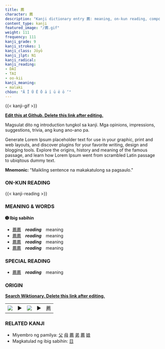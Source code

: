 ```yaml
---
title: 薦
character: 薦
description: "Kanji dictionary entry 薦: meaning, on-kun reading, compounds, origin, related kanji"
content_type: kanji
featured_image: "/薦.gif"
weight: 111
frequency: 111
kanji_grade: 9
kanji_strokes: 1
kanji_class: Jōyō
kanji_jlpt: N1
kanji_radical: 
kanji_reading: 
- DAI
- TAI
- oo-kii
kanji_meaning:
- malaki
chōon: "Ā Ī Ū Ē Ō ā ī ū ē ō ’"
---
```

[//]: # (Don't edit the line below. Kanji animated GIF code is automatically generated.)
{{< kanji-gif >}}

[//]: # (Edit below this line.)

**[Edit this at Github. Delete this link after editing.](https://github.com/tim0g/tim/tree/main/content/kanji/薦/index.md)**

Magsulat dito ng introduction tungkol sa kanji. Mga opinions, impressions, suggestions, trivia, ang kung ano-ano pa.

Generate Lorem Ipsum placeholder text for use in your graphic, print and web layouts, and discover plugins for your favorite writing, design and blogging tools. Explore the origins, history and meaning of the famous passage, and learn how Lorem Ipsum went from scrambled Latin passage to ubiqitous dummy text.
 
**Mnemonic:** "Maikling sentence na makakatulong sa pagsaulo."

### ON-KUN READING

[//]: # (Don't edit the line below. ON-KUN READING code is automatically generated.)
{{< kanji-reading >}}

### MEANING & WORDS

#### ➊ **Ibig sabihin**
  - [薦](../薦)[薦](../薦)　***reading***　meaning
  - [薦](../薦)[薦](../薦)　***reading***　meaning
  - [薦](../薦)[薦](../薦)　***reading***　meaning
  - [薦](../薦)[薦](../薦)　***reading***　meaning

### SPECIAL READING
  - [薦](../薦)[薦](../薦)　***reading***　meaning

### ORIGIN

**[Search Wiktionary. Delete this link after editing.](https://wiktionary.org/wiki/薦)**
<table class="kanji-table"><tr><td>
<img src="60px-薦-bronze.svg.png">
</td><td>▶</td><td>
<img src="60px-薦-oracle.svg.png">
</td><td>▶</td>
<td class="kanji-origin">薦</td>
</tr></table>

### RELATED KANJI
- Miyembro ng pamilya: [父](../父) [母](../母) [薦](../薦) [弟](../弟) [薦](../薦) [娘](../娘)
- Magkatulad ng ibig sabihin: [日](../日)
